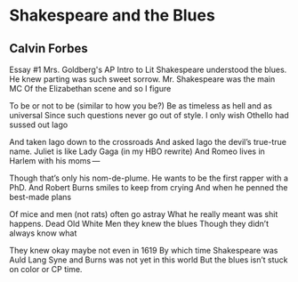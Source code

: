 # Shakespeare and the Blues
## Calvin Forbes
Essay #1 Mrs. Goldberg's AP Intro to Lit
Shakespeare understood the blues.
He knew parting was such sweet sorrow.
Mr. Shakespeare was the main MC
Of the Elizabethan scene and so I figure

To be or not to be (similar to how you be?)
Be as timeless as hell and as universal
Since such questions never go out of style.
I only wish Othello had sussed out Iago

And taken Iago down to the crossroads
And asked Iago the devil’s true-true name.
Juliet is like Lady Gaga (in my HBO rewrite)
And Romeo lives in Harlem with his moms —

Though that’s only his nom-de-plume.
He wants to be the first rapper with a PhD.
And Robert Burns smiles to keep from crying
And when he penned the best-made plans

Of mice and men (not rats) often go astray
What he really meant was shit happens.
Dead Old White Men they knew the blues
Though they didn’t always know what

They knew okay maybe not even in 1619
By which time Shakespeare was Auld Lang
Syne and Burns was not yet in this world
But the blues isn’t stuck on color or CP time.